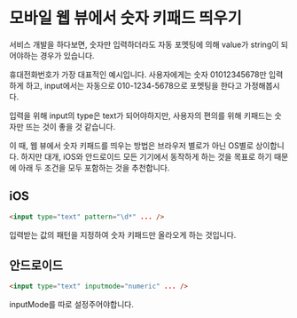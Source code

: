 # 모바일 웹 뷰에서 숫자 키패드 띄우기

서비스 개발을 하다보면, 숫자만 입력하더라도 자동 포멧팅에 의해 value가 string이 되어야하는 경우가 있습니다.

휴대전화번호가 가장 대표적인 예시입니다. 사용자에게는 숫자 01012345678만 입력하게 하고, input에서는 자동으로 010-1234-5678으로 포멧팅을 한다고 가정해봅시다.

입력을 위해 input의 type은 text가 되어야하지만, 사용자의 편의를 위해 키패드는 숫자만 뜨는 것이 좋을 것 같습니다.

이 때, 웹 뷰에서 숫자 키패드를 띄우는 방법은 브라우저 별로가 아닌 OS별로 상이합니다. 하지만 대개, iOS와 안드로이드 모든 기기에서 동작하게 하는 것을 목표로 하기 때문에 아래 두 조건을 모두 포함하는 것을 추천합니다.

## iOS

```html
<input type="text" pattern="\d*" ... />
```

입력받는 값의 패턴을 지정하여 숫자 키패드만 올라오게 하는 것입니다.

## 안드로이드

```html
<input type="text" inputmode="numeric" ... />
```

inputMode를 따로 설정주어야합니다.
